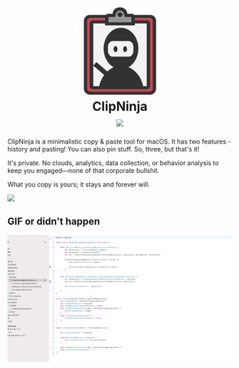 <h1 align="center">
  <br>
<img src="https://github.com/libec/clipninja/blob/develop/App/Assets/Assets.xcassets/AppIcon.appiconset/icon_512.png" alt="ClipNinja" width="200">
  <br>
  ClipNinja
  <br>
  <img align="center" src="https://img.shields.io/badge/corporate%20bullshit-zero-green">
</h1>

ClipNinja is a minimalistic copy & paste tool for macOS. It has two features - history and pasting! You can also pin stuff. So, three, but that's it!

It's private. No clouds, analytics, data collection, or behavior analysis to keep you engaged—none of that corporate bullshit. 

What you copy is yours; it stays and forever will.

[![](https://tools.applemediaservices.com/api/badges/download-on-the-mac-app-store/black/en-us?size=250x83&releaseDate=1615852800)](https://apps.apple.com/cz/app/clipninja/id1452097937)


## GIF or didn't happen

![](https://github.com/libec/clipninja/blob/develop/docs/images/clipninja.gif)
